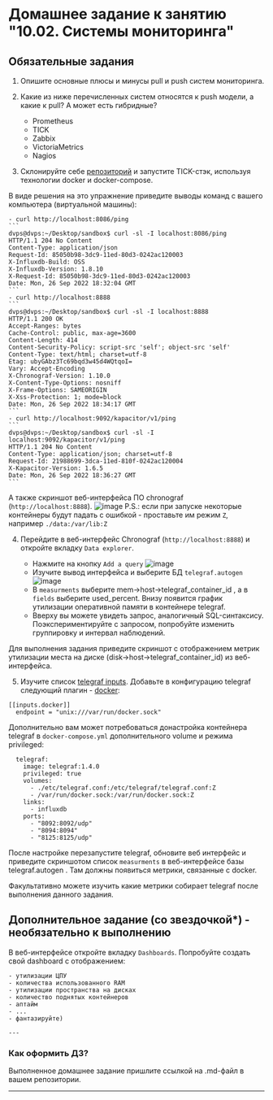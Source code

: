 # Домашнее задание к занятию "10.02. Системы мониторинга"

## Обязательные задания

1. Опишите основные плюсы и минусы pull и push систем мониторинга.

2. Какие из ниже перечисленных систем относятся к push модели, а какие к pull? А может есть гибридные?

    - Prometheus 
    - TICK
    - Zabbix
    - VictoriaMetrics
    - Nagios

3. Склонируйте себе [репозиторий](https://github.com/influxdata/sandbox/tree/master) и запустите TICK-стэк, 
используя технологии docker и docker-compose.

В виде решения на это упражнение приведите выводы команд с вашего компьютера (виртуальной машины):

    - curl http://localhost:8086/ping
    ```
    dvps@dvps:~/Desktop/sandbox$ curl -sl -I localhost:8086/ping
    HTTP/1.1 204 No Content
    Content-Type: application/json
    Request-Id: 85050b98-3dc9-11ed-80d3-0242ac120003
    X-Influxdb-Build: OSS
    X-Influxdb-Version: 1.8.10
    X-Request-Id: 85050b98-3dc9-11ed-80d3-0242ac120003
    Date: Mon, 26 Sep 2022 18:32:04 GMT
    ```
    - curl http://localhost:8888
    ```
    dvps@dvps:~/Desktop/sandbox$ curl -sl -I localhost:8888
    HTTP/1.1 200 OK
    Accept-Ranges: bytes
    Cache-Control: public, max-age=3600
    Content-Length: 414
    Content-Security-Policy: script-src 'self'; object-src 'self'
    Content-Type: text/html; charset=utf-8
    Etag: ubyGAbz3Tc69bqd3w45d4WQtqoI=
    Vary: Accept-Encoding
    X-Chronograf-Version: 1.10.0
    X-Content-Type-Options: nosniff
    X-Frame-Options: SAMEORIGIN
    X-Xss-Protection: 1; mode=block
    Date: Mon, 26 Sep 2022 18:34:17 GMT
    ```
    - curl http://localhost:9092/kapacitor/v1/ping
    ```
    dvps@dvps:~/Desktop/sandbox$ curl -sl -I localhost:9092/kapacitor/v1/ping
    HTTP/1.1 204 No Content
    Content-Type: application/json; charset=utf-8
    Request-Id: 21988699-3dca-11ed-810f-0242ac120004
    X-Kapacitor-Version: 1.6.5
    Date: Mon, 26 Sep 2022 18:36:27 GMT
    ```
А также скриншот веб-интерфейса ПО chronograf (`http://localhost:8888`). 
![image](https://user-images.githubusercontent.com/40559167/192354724-993501d3-aeda-4006-9426-e69e464ef17a.png)
P.S.: если при запуске некоторые контейнеры будут падать с ошибкой - проставьте им режим `Z`, например
`./data:/var/lib:Z`

4. Перейдите в веб-интерфейс Chronograf (`http://localhost:8888`) и откройте вкладку `Data explorer`.

    - Нажмите на кнопку `Add a query`
    ![image](https://user-images.githubusercontent.com/40559167/192357391-cce6b0d8-9764-418b-8aa7-85f73dfb3497.png)
    - Изучите вывод интерфейса и выберите БД `telegraf.autogen`
    ![image](https://user-images.githubusercontent.com/40559167/192357047-457b874f-1119-4d9f-be1f-bcf8624d6441.png)
    - В `measurments` выберите mem->host->telegraf_container_id , а в `fields` выберите used_percent. 
    Внизу появится график утилизации оперативной памяти в контейнере telegraf.
    - Вверху вы можете увидеть запрос, аналогичный SQL-синтаксису. 
    Поэкспериментируйте с запросом, попробуйте изменить группировку и интервал наблюдений.

Для выполнения задания приведите скриншот с отображением метрик утилизации места на диске 
(disk->host->telegraf_container_id) из веб-интерфейса.

5. Изучите список [telegraf inputs](https://github.com/influxdata/telegraf/tree/master/plugins/inputs). 
Добавьте в конфигурацию telegraf следующий плагин - [docker](https://github.com/influxdata/telegraf/tree/master/plugins/inputs/docker):
```
[[inputs.docker]]
  endpoint = "unix:///var/run/docker.sock"
```

Дополнительно вам может потребоваться донастройка контейнера telegraf в `docker-compose.yml` дополнительного volume и 
режима privileged:
```
  telegraf:
    image: telegraf:1.4.0
    privileged: true
    volumes:
      - ./etc/telegraf.conf:/etc/telegraf/telegraf.conf:Z
      - /var/run/docker.sock:/var/run/docker.sock:Z
    links:
      - influxdb
    ports:
      - "8092:8092/udp"
      - "8094:8094"
      - "8125:8125/udp"
```

После настройке перезапустите telegraf, обновите веб интерфейс и приведите скриншотом список `measurments` в 
веб-интерфейсе базы telegraf.autogen . Там должны появиться метрики, связанные с docker.

Факультативно можете изучить какие метрики собирает telegraf после выполнения данного задания.

## Дополнительное задание (со звездочкой*) - необязательно к выполнению

В веб-интерфейсе откройте вкладку `Dashboards`. Попробуйте создать свой dashboard с отображением:

    - утилизации ЦПУ
    - количества использованного RAM
    - утилизации пространства на дисках
    - количество поднятых контейнеров
    - аптайм
    - ...
    - фантазируйте)
    
    ---

### Как оформить ДЗ?

Выполненное домашнее задание пришлите ссылкой на .md-файл в вашем репозитории.

---

